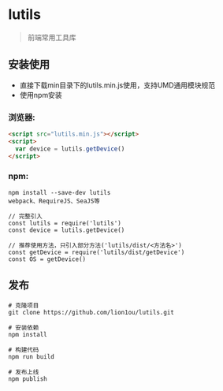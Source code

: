 # lutils

>前端常用工具库

## 安装使用

* 直接下载min目录下的lutils.min.js使用，支持UMD通用模块规范
* 使用npm安装

### 浏览器:

```html
<script src="lutils.min.js"></script>
<script>
  var device = lutils.getDevice()
</script>
```

### npm:

```
npm install --save-dev lutils
webpack、RequireJS、SeaJS等

// 完整引入
const lutils = require('lutils')
const device = lutils.getDevice()

// 推荐使用方法，只引入部分方法('lutils/dist/<方法名>')
const getDevice = require('lutils/dist/getDevice')
const OS = getDevice()

```

## 发布

```
# 克隆项目
git clone https://github.com/lion1ou/lutils.git

# 安装依赖
npm install

# 构建代码
npm run build 

# 发布上线
npm publish

```
